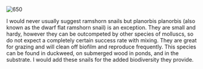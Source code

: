 ![650](34618d4f2529d53641ef82c3143d2bfd.png)

I would never usually suggest ramshorn snails but planorbis planorbis (also known as the dwarf flat ramshorn snail) is an exception. They are small and hardy, however they can be outcompeted by other species of molluscs, so do not expect a completely certain success rate with mixing. They are great for grazing and will clean off biofilm and reproduce frequently. This species can be found in duckweed, on submerged wood in ponds, and in the substrate. I would add these snails for the added biodiversity they provide.